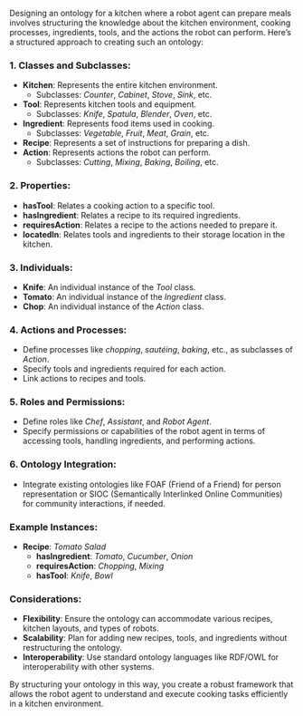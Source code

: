 Designing an ontology for a kitchen where a robot agent can prepare meals involves structuring the knowledge about the kitchen environment, cooking processes, ingredients, tools, and the actions the robot can perform. Here’s a structured approach to creating such an ontology:

### 1. **Classes and Subclasses:**
   - **Kitchen**: Represents the entire kitchen environment.
     - Subclasses: *Counter*, *Cabinet*, *Stove*, *Sink*, etc.
   - **Tool**: Represents kitchen tools and equipment.
     - Subclasses: *Knife*, *Spatula*, *Blender*, *Oven*, etc.
   - **Ingredient**: Represents food items used in cooking.
     - Subclasses: *Vegetable*, *Fruit*, *Meat*, *Grain*, etc.
   - **Recipe**: Represents a set of instructions for preparing a dish.
   - **Action**: Represents actions the robot can perform.
     - Subclasses: *Cutting*, *Mixing*, *Baking*, *Boiling*, etc.

### 2. **Properties:**
   - **hasTool**: Relates a cooking action to a specific tool.
   - **hasIngredient**: Relates a recipe to its required ingredients.
   - **requiresAction**: Relates a recipe to the actions needed to prepare it.
   - **locatedIn**: Relates tools and ingredients to their storage location in the kitchen.

### 3. **Individuals:**
   - **Knife**: An individual instance of the *Tool* class.
   - **Tomato**: An individual instance of the *Ingredient* class.
   - **Chop**: An individual instance of the *Action* class.

### 4. **Actions and Processes:**
   - Define processes like *chopping*, *sautéing*, *baking*, etc., as subclasses of *Action*.
   - Specify tools and ingredients required for each action.
   - Link actions to recipes and tools.

### 5. **Roles and Permissions:**
   - Define roles like *Chef*, *Assistant*, and *Robot Agent*.
   - Specify permissions or capabilities of the robot agent in terms of accessing tools, handling ingredients, and performing actions.

### 6. **Ontology Integration:**
   - Integrate existing ontologies like FOAF (Friend of a Friend) for person representation or SIOC (Semantically Interlinked Online Communities) for community interactions, if needed.

### Example Instances:
   - **Recipe**: *Tomato Salad*
     - **hasIngredient**: *Tomato*, *Cucumber*, *Onion*
     - **requiresAction**: *Chopping*, *Mixing*
     - **hasTool**: *Knife*, *Bowl*

### Considerations:
- **Flexibility**: Ensure the ontology can accommodate various recipes, kitchen layouts, and types of robots.
- **Scalability**: Plan for adding new recipes, tools, and ingredients without restructuring the ontology.
- **Interoperability**: Use standard ontology languages like RDF/OWL for interoperability with other systems.

By structuring your ontology in this way, you create a robust framework that allows the robot agent to understand and execute cooking tasks efficiently in a kitchen environment.